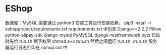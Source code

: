 # EShop

数据库：MySQL
需要通过 python3 安装工具进行安装依赖，
pip3 install -r eshopproject/requirements.txt
requirements.txt 中包含
Django==2.2.2
Pillow
python-alipay-sdk
django-mysql
PyMySQL
django-restframework
pytz
启动时先给 run.sh 赋予权限
chmod a+x run.sh
然后之间运行 run.sh 
./run.sh
服务器运行日志打印在 nohup.out 中
